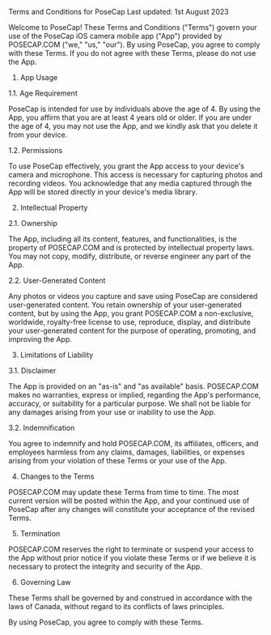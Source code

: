 Terms and Conditions for PoseCap
Last updated: 1st August 2023

Welcome to PoseCap! These Terms and Conditions ("Terms") govern your use of the PoseCap iOS camera mobile app ("App") provided by POSECAP.COM ("we," "us," "our"). By using PoseCap, you agree to comply with these Terms. If you do not agree with these Terms, please do not use the App.

1. App Usage

1.1. Age Requirement

PoseCap is intended for use by individuals above the age of 4. By using the App, you affirm that you are at least 4 years old or older. If you are under the age of 4, you may not use the App, and we kindly ask that you delete it from your device.

1.2. Permissions

To use PoseCap effectively, you grant the App access to your device's camera and microphone. This access is necessary for capturing photos and recording videos. You acknowledge that any media captured through the App will be stored directly in your device's media library.

2. Intellectual Property

2.1. Ownership

The App, including all its content, features, and functionalities, is the property of POSECAP.COM and is protected by intellectual property laws. You may not copy, modify, distribute, or reverse engineer any part of the App.

2.2. User-Generated Content

Any photos or videos you capture and save using PoseCap are considered user-generated content. You retain ownership of your user-generated content, but by using the App, you grant POSECAP.COM a non-exclusive, worldwide, royalty-free license to use, reproduce, display, and distribute your user-generated content for the purpose of operating, promoting, and improving the App.

3. Limitations of Liability

3.1. Disclaimer

The App is provided on an "as-is" and "as available" basis. POSECAP.COM makes no warranties, express or implied, regarding the App's performance, accuracy, or suitability for a particular purpose. We shall not be liable for any damages arising from your use or inability to use the App.

3.2. Indemnification

You agree to indemnify and hold POSECAP.COM, its affiliates, officers, and employees harmless from any claims, damages, liabilities, or expenses arising from your violation of these Terms or your use of the App.

4. Changes to the Terms

POSECAP.COM may update these Terms from time to time. The most current version will be posted within the App, and your continued use of PoseCap after any changes will constitute your acceptance of the revised Terms.

5. Termination

POSECAP.COM reserves the right to terminate or suspend your access to the App without prior notice if you violate these Terms or if we believe it is necessary to protect the integrity and security of the App.

6. Governing Law

These Terms shall be governed by and construed in accordance with the laws of Canada, without regard to its conflicts of laws principles.

By using PoseCap, you agree to comply with these Terms.
